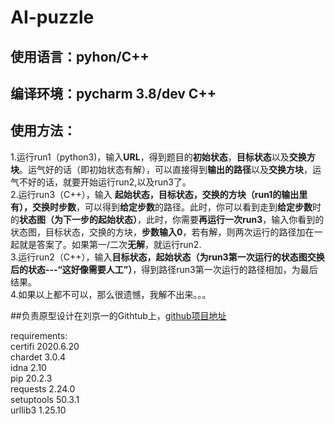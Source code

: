 # AI-puzzle
## 使用语言：pyhon/C++
## 编译环境：pycharm 3.8/dev C++
## 使用方法：
1.运行run1（python3)，输入**URL**，得到题目的**初始状态**，**目标状态**以及**交换方块**。运气好的话（即初始状态有解），可以直接得到**输出的路径**以及**交换方块**，运气不好的话，就要开始运行run2,以及run3了。  
2.运行run3（C++），输入 **起始状态，目标状态，交换的方块（run1的输出里有），交换时步数**，可以得到**给定步数**的路径。此时，你可以看到走到**给定步数**时的**状态图（为下一步的起始状态）**，此时，你需要**再运行一次run3**，输入你看到的状态图，目标状态，交换的方块，**步数输入0**，若有解，则两次运行的路径加在一起就是答案了。如果第一/二次**无解**，就运行run2.  
3.运行run2（C++），输入**目标状态，起始状态（为run3第一次运行的状态图交换后的状态---“这好像需要人工”）**，得到路径run3第一次运行的路径相加，为最后结果。  
4.如果以上都不可以，那么很遗憾，我解不出来。。。  

##负责原型设计在刘京一的Githtub上，[github项目地址](https://github.com/hanguangghu/031802620.1)  

requirements:  
certifi 2020.6.20  
chardet 3.0.4  
idna 2.10  
pip 20.2.3  
requests 2.24.0  
setuptools 50.3.1  
urllib3 1.25.10
